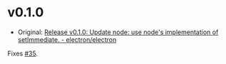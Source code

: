 # v0.1.0

* Original: [Release v0.1.0: Update node: use node's implementation of setImmediate. - electron/electron](https://github.com/electron/electron/releases/tag/v0.1.0)

Fixes [#35](https://github.com/electron/electron/issues/35).
